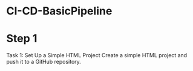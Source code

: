# CI-CD-BasicPipeline

# Step 1

Task 1: Set Up a Simple HTML Project 
Create a simple HTML project and push it to a GitHub repository. 
